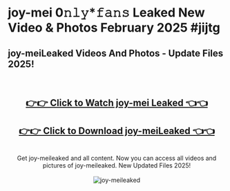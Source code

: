 # joy-mei 0𝚗𝚕𝚢*𝚏𝚊𝚗𝚜 Leaked New Video & Photos February 2025 #jijtg

<h2>joy-meiLeaked Videos And Photos - Update Files 2025!</h2>
<br>
<div align="center">
<h2><a href="https://mediaupload.pro?title=joy-mei&ref=11F" rel="nofollow">👉👉 Click to Watch joy-mei Leaked 👈👈</a></h2>
<h2><a href="https://mediaupload.pro?title=joy-mei&ref=11F" rel="nofollow">👉👉 Click to Download joy-meiLeaked 👈👈</a></h2>
<br>
Get joy-meileaked and all content. Now you can access all videos and pictures of joy-meileaked. New Updated Files 2025!
<br>
<br>
<a href="https://mediaupload.pro?title=joy-mei&ref=11F" rel="nofollow" data-target="animated-image.originalLink"><img src="https://i.ibb.co/Gkj2r4b/banner.png" alt="joy-meileaked" style="max-width: 100%; display: inline-block;" data-target="animated-image.originalImage"></a>
</div>
<br>

